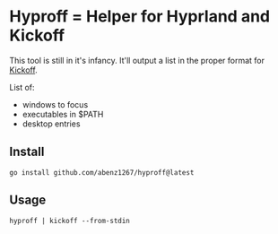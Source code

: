 # Hyproff = Helper for Hyprland and Kickoff

This tool is still in it's infancy. It'll output a list in the proper format for [Kickoff](https://github.com/j0ru/kickoff).

List of:

- windows to focus
- executables in $PATH
- desktop entries

## Install

`go install github.com/abenz1267/hyproff@latest`

## Usage

`hyproff | kickoff --from-stdin`
